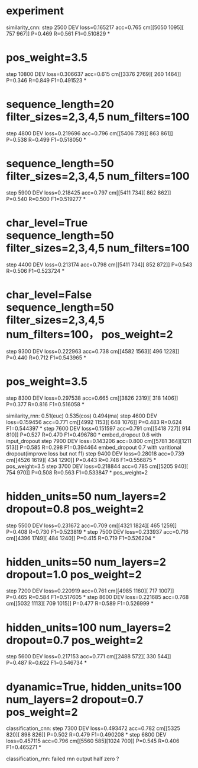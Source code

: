 # experiment

similarity_cnn: 
step 2500 DEV loss=0.165217 acc=0.765 cm[[5050 1095][ 757  967]] P=0.469 R=0.561 F1=0.510829 *
# pos_weight=3.5
step 10800 DEV loss=0.306637 acc=0.615 cm[[3376 2769][ 260 1464]] P=0.346 R=0.849 F1=0.491523 * 

# sequence_length=20 filter_sizes=2,3,4,5 num_filters=100
step 4800 DEV loss=0.219696 acc=0.796 cm[[5406  739][ 863  861]] P=0.538 R=0.499 F1=0.518050 *

# sequence_length=50 filter_sizes=2,3,4,5 num_filters=100
step 5900 DEV loss=0.218425 acc=0.797 cm[[5411  734][ 862  862]] P=0.540 R=0.500 F1=0.519277 *
# char_level=True sequence_length=50 filter_sizes=2,3,4,5 num_filters=100
step 4400 DEV loss=0.213174 acc=0.798 cm[[5411  734][ 852  872]] P=0.543 R=0.506 F1=0.523724 *
# char_level=False sequence_length=50 filter_sizes=2,3,4,5 num_filters=100， pos_weight=2
step 9300 DEV loss=0.222963 acc=0.738 cm[[4582 1563][ 496 1228]] P=0.440 R=0.712 F1=0.543965 *
# pos_weight=3.5
step 8300 DEV loss=0.297538 acc=0.665 cm[[3826 2319][ 318 1406]] P=0.377 R=0.816 F1=0.516058 *


similarity_rnn: 0.51(euc) 0.535(cos)  0.494(ma)
step 4600 DEV loss=0.159456 acc=0.771 cm[[4992 1153][ 648 1076]] P=0.483 R=0.624 F1=0.544397 *
step 7600 DEV loss=0.151597 acc=0.791 cm[[5418  727][ 914  810]] P=0.527 R=0.470 F1=0.496780 *  embed_dropout 0.6 with input_dropout
step 7900 DEV loss=0.143206 acc=0.800 cm[[5781  364][1211  513]] P=0.585 R=0.298 F1=0.394464    embed_dropout 0.7 with varitional dropout(improve loss but not f1)
step 9400 DEV loss=0.28018 acc=0.739 cm[[4526 1619][ 434 1290]] P=0.443 R=0.748 F1=0.556875 * pos_weight=3.5
step 3700 DEV loss=0.218844 acc=0.785 cm[[5205  940][ 754  970]] P=0.508 R=0.563 F1=0.533847 * pos_weight=2

# hidden_units=50 num_layers=2 dropout=0.8 pos_weight=2
step 5500 DEV loss=0.231672 acc=0.709 cm[[4321 1824][ 465 1259]] P=0.408 R=0.730 F1=0.523819 * 
step 7500 DEV loss=0.233937 acc=0.716 cm[[4396 1749][ 484 1240]] P=0.415 R=0.719 F1=0.526204 *

# hidden_units=50 num_layers=2 dropout=1.0 pos_weight=2
step 7200 DEV loss=0.220919 acc=0.761 cm[[4985 1160][ 717 1007]] P=0.465 R=0.584 F1=0.517605 *
step 8600 DEV loss=0.221685 acc=0.768 cm[[5032 1113][ 709 1015]] P=0.477 R=0.589 F1=0.526999 *

# hidden_units=100 num_layers=2 dropout=0.7 pos_weight=2
step 5600 DEV loss=0.217153 acc=0.771 cm[[2488  572][ 330  544]] P=0.487 R=0.622 F1=0.546734 *

# dyanamic=True, hidden_units=100 num_layers=2 dropout=0.7 pos_weight=2


classification_cnn: 
step 7300 DEV loss=0.493472 acc=0.782 cm[[5325  820][ 898  826]] P=0.502 R=0.479 F1=0.490208 *
step 6800 DEV loss=0.457115 acc=0.796 cm[[5560  585][1024  700]] P=0.545 R=0.406 F1=0.465271 *

classification_rnn:
failed rnn output half zero ?